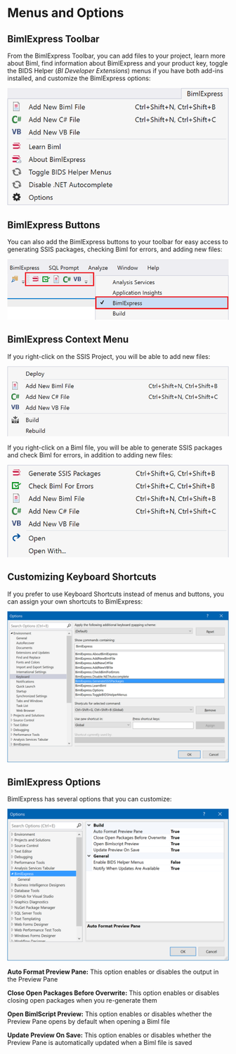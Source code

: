 # Menus and Options

## BimlExpress Toolbar

From the BimlExpress Toolbar, you can add files to your project, learn more about Biml, find information about BimlExpress and your product key, toggle the BIDS Helper (*BI Developer Extensions*) menus if you have both add-ins installed, and customize the BimlExpress options:

![BimlExpress Toolbar](../images/bimlexpress-menu-toolbar.png "BimlExpress Toolbar")

## BimlExpress Buttons

You can also add the BimlExpress buttons to your toolbar for easy access to generating SSIS packages, checking Biml for errors, and adding new files:

![BimlExpress Buttons](../images/bimlexpress-menu-buttons.png "BimlExpress Buttons")

## BimlExpress Context Menu

If you right-click on the SSIS Project, you will be able to add new files:

![BimlExpress Context Menu on Projects](../images/bimlexpress-menu-context-project.png "BimlExpress Context Menu on Projects")

If you right-click on a Biml file, you will be able to generate SSIS packages and check Biml for errors, in addition to adding new files:

![BimlExpress Context Menu on Biml Files](../images/bimlexpress-menu-context-file.png "BimlExpress Context Menu on Biml Files")

## Customizing Keyboard Shortcuts

If you prefer to use Keyboard Shortcuts instead of menus and buttons, you can assign your own shortcuts to BimlExpress:

![BimlExpress Keyboard Shortcuts](../images/bimlexpress-keyboard-shortcuts.png "BimlExpress Keyboard SHortcuts")

## BimlExpress Options

BimlExpress has several options that you can customize:

![BimlExpress Options](../images/bimlexpress-options.png "BimlExpress Options")

**Auto Format Preview Pane:** This option enables or disables the output in the Preview Pane

**Close Open Packages Before Overwrite:** This option enables or disables closing open packages when you re-generate them

**Open BimlScript Preview:** This option enables or disables whether the Preview Pane opens by default when opening a Biml file

**Update Preview On Save:** This option enables or disables whether the Preview Pane is automatically updated when a Biml file is saved